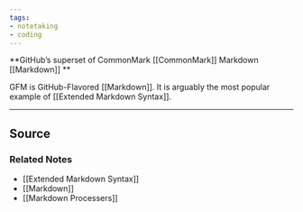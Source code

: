 ```yaml
---
tags:
- notetaking
- coding
---
```

**GitHub’s superset of CommonMark [[CommonMark]] Markdown [[Markdown]] **

GFM is GitHub-Flavored [[Markdown]]. It is arguably the most popular example of [[Extended Markdown Syntax]]. 

---

## Source


### Related Notes
- [[Extended Markdown Syntax]] 
- [[Markdown]] 
- [[Markdown Processers]]